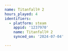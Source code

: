 ```yaml
---
name: Titanfall® 2
hours_played: 4
identifiers:
  - platform: steam
    appid: '1237970'
    name: Titanfall® 2
    synced_on: '2024-07-04'

---
```

